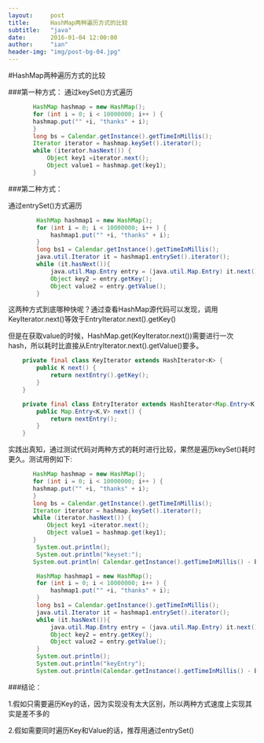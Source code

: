 ```yaml
---
layout:     post
title:      HashMap两种遍历方式的比较
subtitle:   "java"
date:       2016-01-04 12:00:00
author:     "ian"
header-img: "img/post-bg-04.jpg"
---
```



#HashMap两种遍历方式的比较

###第一种方式：
通过keySet()方式遍历

```java
       HashMap hashmap = new HashMap();
       for (int i = 0; i < 10000000; i++ ) {
       hashmap.put("" +i, "thanks" + i);
       }
       long bs = Calendar.getInstance().getTimeInMillis();
       Iterator iterator = hashmap.keySet().iterator();
       while (iterator.hasNext()) {
           Object key1 =iterator.next();
           Object value1 = hashmap.get(key1);
       }
```

###第二种方式：

通过entrySet()方式遍历

```java
        HashMap hashmap1 = new HashMap();
        for (int i = 0; i < 10000000; i++ ) {
            hashmap1.put("" +i, "thanks" + i);
        }
        long bs1 = Calendar.getInstance().getTimeInMillis();
        java.util.Iterator it = hashmap1.entrySet().iterator();
        while (it.hasNext()){
            java.util.Map.Entry entry = (java.util.Map.Entry) it.next();
            Object key2 = entry.getKey();
            Object value2 = entry.getValue();
        }
```

这两种方式到底哪种快呢？通过查看HashMap源代码可以发现，调用KeyIterator.next()等效于EntryIterator.next().getKey()

但是在获取value的时候，HashMap.get(KeyIterator.next())需要进行一次hash，所以耗时比直接从EntryIterator.next().getValue()要多。

```java
    private final class KeyIterator extends HashIterator<K> {
        public K next() {
            return nextEntry().getKey();
        }
    }

    private final class EntryIterator extends HashIterator<Map.Entry<K,V>> {
        public Map.Entry<K,V> next() {
            return nextEntry();
        }
    }
```



实践出真知，通过测试代码对两种方式的耗时进行比较，果然是遍历keySet()耗时更久。测试用例如下:

```java
       HashMap hashmap = new HashMap();
       for (int i = 0; i < 10000000; i++ ) {
       hashmap.put("" +i, "thanks" + i);
       }
       long bs = Calendar.getInstance().getTimeInMillis();
       Iterator iterator = hashmap.keySet().iterator();
       while (iterator.hasNext()) {
           Object key1 =iterator.next();
           Object value1 = hashmap.get(key1);
       }
        System.out.println();
        System.out.println("keyset:");
       System.out.println( Calendar.getInstance().getTimeInMillis() - bs);

        HashMap hashmap1 = new HashMap();
        for (int i = 0; i < 10000000; i++ ) {
            hashmap1.put("" +i, "thanks" + i);
        }
        long bs1 = Calendar.getInstance().getTimeInMillis();
        java.util.Iterator it = hashmap1.entrySet().iterator();
        while (it.hasNext()){
            java.util.Map.Entry entry = (java.util.Map.Entry) it.next();
            Object key2 = entry.getKey();
            Object value2 = entry.getValue();
        }
        System.out.println();
        System.out.println("keyEntry");
        System.out.println(Calendar.getInstance().getTimeInMillis() - bs1);
```

###结论：

1.假如只需要遍历Key的话，因为实现没有太大区别，所以两种方式速度上实现其实是差不多的

2.假如需要同时遍历Key和Value的话，推荐用通过entrySet()


